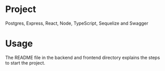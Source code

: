 # Project

Postgres, Express, React, Node, TypeScript, Sequelize and Swagger

# Usage

The README file in the backend and frontend directory explains the steps to start the project.